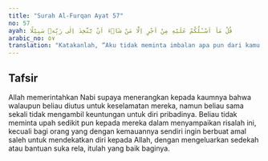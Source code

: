 ```yaml
---
title: "Surah Al-Furqan Ayat 57"
no: 57
ayah: قُلْ مَآ اَسْـَٔلُكُمْ عَلَيْهِ مِنْ اَجْرٍ اِلَّا مَنْ شَاۤءَ اَنْ يَّتَّخِذَ اِلٰى رَبِّهٖ سَبِيْلًا 
arabic_no: ٥٧
translation: "Katakanlah, “Aku tidak meminta imbalan apa pun dari kamu dalam menyampaikan (risalah) itu, melainkan (mengharapkan agar) orang-orang mau mengambil jalan kepada Tuhannya.” "
---
```


## Tafsir

Allah memerintahkan Nabi supaya menerangkan kepada kaumnya bahwa walaupun beliau diutus untuk keselamatan mereka, namun beliau sama sekali tidak mengambil keuntungan untuk diri pribadinya. Beliau tidak meminta upah sedikit pun kepada mereka dalam menyampaikan risalah ini, kecuali bagi orang yang dengan kemauannya sendiri ingin berbuat amal saleh untuk mendekatkan diri kepada Allah, dengan mengeluarkan sedekah atau bantuan suka rela, itulah yang baik baginya.